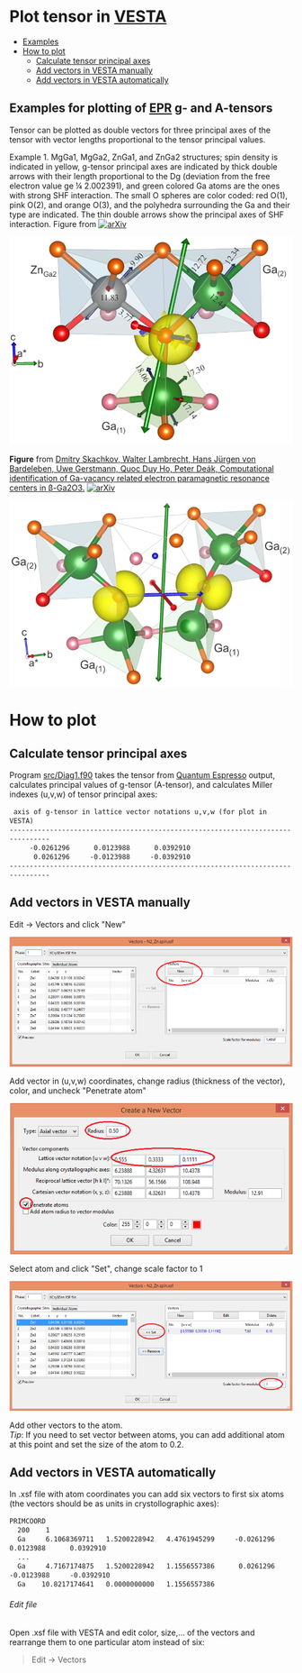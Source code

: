 # Plot tensor in [VESTA](https://jp-minerals.org/vesta/en/)     

* [Examples](https://github.com/Dmitry-Skachkov/g-tensor#example-for-plotting-of-g--and-a-tensors)   
* [How to plot](https://github.com/Dmitry-Skachkov/g-tensor/blob/main/README.md#how-to-plot)   
   * [Calculate tensor principal axes](https://github.com/Dmitry-Skachkov/g-tensor/blob/main/README.md#calculate-tensor-principal-axes) 
   * [Add vectors in VESTA manually](https://github.com/Dmitry-Skachkov/g-tensor/blob/main/README.md#add-vectors-in-vesta-manually)  
   * [Add vectors in VESTA automatically](https://github.com/Dmitry-Skachkov/g-tensor/blob/main/README.md#add-vectors-in-vesta-automatically)

## Examples for plotting of [EPR](https://chem.libretexts.org/Bookshelves/Physical_and_Theoretical_Chemistry_Textbook_Maps/Supplemental_Modules_(Physical_and_Theoretical_Chemistry)/Spectroscopy/Magnetic_Resonance_Spectroscopies/Electron_Paramagnetic_Resonance) g- and A-tensors   

Tensor can be plotted as double vectors for three principal axes of the tensor with vector lengths proportional to the tensor principal values.

Example 1. MgGa1, MgGa2, ZnGa1, and ZnGa2 structures; spin density is indicated in yellow, g-tensor principal axes are indicated by thick double arrows with their length proportional to the Dg (deviation from the free electron value ge ¼ 2.002391), and green colored Ga atoms are the ones with strong SHF interaction. The small O spheres are color coded: red O(1), pink O(2), and orange O(3), and the polyhedra surrounding the Ga and their type are indicated.
The thin double arrows show the principal axes of SHF interaction. Figure from [![arXiv](https://img.shields.io/badge/Appl._Phys._Lett.-114,_202102_(2019)-9cf)](https://doi.org/10.1063/1.5099396)    

![GitHub_Logo](https://github.com/Dmitry-Skachkov/g-tensor/blob/main/Zn_Ga2_small_A.png)

**Figure** from [Dmitry Skachkov, Walter Lambrecht, Hans Jürgen von Bardeleben, Uwe Gerstmann, Quoc Duy Ho, Peter Deák, Computational identification of Ga-vacancy related electron paramagnetic resonance centers in β-Ga2O3.](https://doi.org/10.1063/1.5092626) [![arXiv](https://img.shields.io/badge/J._Appl._Phys.-125,_185701_(2019)-9cf)](https://doi.org/10.1063/1.5092626)   

![GitHub_Logo](https://github.com/Dmitry-Skachkov/g-tensor/blob/main/Model_M3_2_gt.jpg)

# How to plot    

## Calculate tensor principal axes  

Program [src/Diag1.f90](https://github.com/Dmitry-Skachkov/g-tensor/tree/main/src) takes the tensor from [Quantum Espresso](https://www.quantum-espresso.org/) output, calculates principal values of g-tensor (A-tensor), and calculates Miller indexes (u,v,w) of tensor principal axes:
```
 axis of g-tensor in lattice vector notations u,v,w (for plot in VESTA)
--------------------------------------------------------------------------------
     -0.0261296      0.0123988      0.0392910
      0.0261296     -0.0123988     -0.0392910
--------------------------------------------------------------------------------
```   


## Add vectors in VESTA manually  

Edit -> Vectors and click "New"  

![GitHub_Logo](https://github.com/Dmitry-Skachkov/g-tensor/blob/main/1.png)

   
Add vector in (u,v,w) coordinates, change radius (thickness of the vector), color, and uncheck "Penetrate atom"   

![GitHib_Logo](https://github.com/Dmitry-Skachkov/g-tensor/blob/main/2.png)
    
   
   
Select atom and click "Set", change scale factor to 1  
  
![GitHub_Logo](https://github.com/Dmitry-Skachkov/g-tensor/blob/main/3.png)
    
    
    
Add other vectors to the atom.  
*Tip*: If you need to set vector between atoms, you can add additional atom at this point and set the size of the atom to 0.2.


## Add vectors in VESTA automatically  

In .xsf file with atom coordinates you can add six vectors to first six atoms (the vectors should be as units in crystollographic axes):   

```
PRIMCOORD
  200    1
  Ga     6.1068369711   1.5200228942   4.4761945299     -0.0261296      0.0123988      0.0392910  
  ...
  Ga     4.7167174875   1.5200228942   1.1556557386      0.0261296     -0.0123988     -0.0392910
  Ga    10.8217174641   0.0000000000   1.1556557386     
```

###### Edit file        
Open .xsf file with VESTA and edit color, size,... of the vectors and rearrange them to one particular atom instead of six:   

> Edit -> Vectors   


